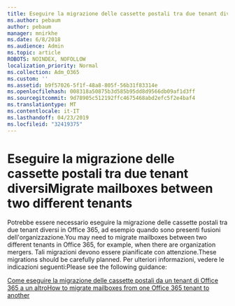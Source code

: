 ```yaml
---
title: Eseguire la migrazione delle cassette postali tra due tenant diversi
ms.author: pebaum
author: pebaum
manager: mnirkhe
ms.date: 6/8/2018
ms.audience: Admin
ms.topic: article
ROBOTS: NOINDEX, NOFOLLOW
localization_priority: Normal
ms.collection: Adm_O365
ms.custom: ''
ms.assetid: b9f57026-5f1f-48a8-805f-56b31f83314e
ms.openlocfilehash: 008318a50875b3d585b95dd8d9566db09af1d3ff
ms.sourcegitcommit: 9d78905c512192ffc4675468abd2efc5f2e4baf4
ms.translationtype: MT
ms.contentlocale: it-IT
ms.lasthandoff: 04/23/2019
ms.locfileid: "32419375"
---
```

# <a name="migrate-mailboxes-between-two-different-tenants"></a><span data-ttu-id="3b7d9-102">Eseguire la migrazione delle cassette postali tra due tenant diversi</span><span class="sxs-lookup"><span data-stu-id="3b7d9-102">Migrate mailboxes between two different tenants</span></span>

<span data-ttu-id="3b7d9-103">Potrebbe essere necessario eseguire la migrazione delle cassette postali tra due tenant diversi in Office 365, ad esempio quando sono presenti fusioni dell'organizzazione.</span><span class="sxs-lookup"><span data-stu-id="3b7d9-103">You may need to migrate mailboxes between two different tenants in Office 365, for example, when there are organization mergers.</span></span> <span data-ttu-id="3b7d9-104">Tali migrazioni devono essere pianificate con attenzione.</span><span class="sxs-lookup"><span data-stu-id="3b7d9-104">These migrations should be carefully planned.</span></span> <span data-ttu-id="3b7d9-105">Per ulteriori informazioni, vedere le indicazioni seguenti:</span><span class="sxs-lookup"><span data-stu-id="3b7d9-105">Please see the following guidance:</span></span>
  
[<span data-ttu-id="3b7d9-106">Come eseguire la migrazione delle cassette postali da un tenant di Office 365 a un altro</span><span class="sxs-lookup"><span data-stu-id="3b7d9-106">How to migrate mailboxes from one Office 365 tenant to another</span></span>](https://support.office.com/article/how-to-migrate-mailboxes-from-one-office-365-tenant-to-another-65af7d77-3e79-44d4-9173-04fd991358b7)
  

